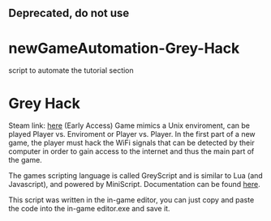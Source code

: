 ## Deprecated, do not use ##
# newGameAutomation-Grey-Hack
script to automate the tutorial section

# Grey Hack
Steam link: [here](https://store.steampowered.com/app/605230/Grey_Hack/)
(Early Access) Game mimics a Unix enviroment, can be played Player vs. Enviroment or Player vs. Player. In the first part of a new game, the player must hack the WiFi signals that can be detected by their computer in order to gain access to the internet and thus the main part of the game. 

The games scripting language is called GreyScript and is similar to Lua (and Javascript), and powered by MiniScript. Documentation can be found [here](https://codedocs.ghtools.xyz/).

This script was written in the in-game editor, you can just copy and paste the code into the in-game editor.exe and save it.
